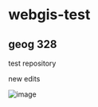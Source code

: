 # webgis-test
## geog 328

test repository


new edits

![image](https://upload.wikimedia.org/wikipedia/commons/thumb/b/b6/Image_created_with_a_mobile_phone.png/800px-Image_created_with_a_mobile_phone.png)